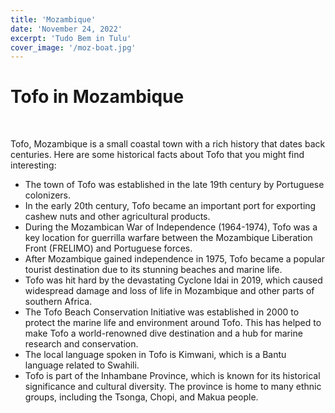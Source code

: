 ```yaml
---
title: 'Mozambique'
date: 'November 24, 2022'
excerpt: 'Tudo Bem in Tulu'
cover_image: '/moz-boat.jpg'
---
```


# Tofo in Mozambique
<br/>

Tofo, Mozambique is a small coastal town with a rich history that dates back centuries. Here are some historical facts about Tofo that you might find interesting:

- The town of Tofo was established in the late 19th century by Portuguese colonizers.
- In the early 20th century, Tofo became an important port for exporting cashew nuts and other agricultural products.
- During the Mozambican War of Independence (1964-1974), Tofo was a key location for guerrilla warfare between the Mozambique Liberation Front (FRELIMO) and Portuguese forces.
- After Mozambique gained independence in 1975, Tofo became a popular tourist destination due to its stunning beaches and marine life.
- Tofo was hit hard by the devastating Cyclone Idai in 2019, which caused widespread damage and loss of life in Mozambique and other parts of southern Africa.
- The Tofo Beach Conservation Initiative was established in 2000 to protect the marine life and environment around Tofo. This has helped to make Tofo a world-renowned dive destination and a hub for marine research and conservation.
- The local language spoken in Tofo is Kimwani, which is a Bantu language related to Swahili.
- Tofo is part of the Inhambane Province, which is known for its historical significance and cultural diversity. The province is home to many ethnic groups, including the Tsonga, Chopi, and Makua people.
